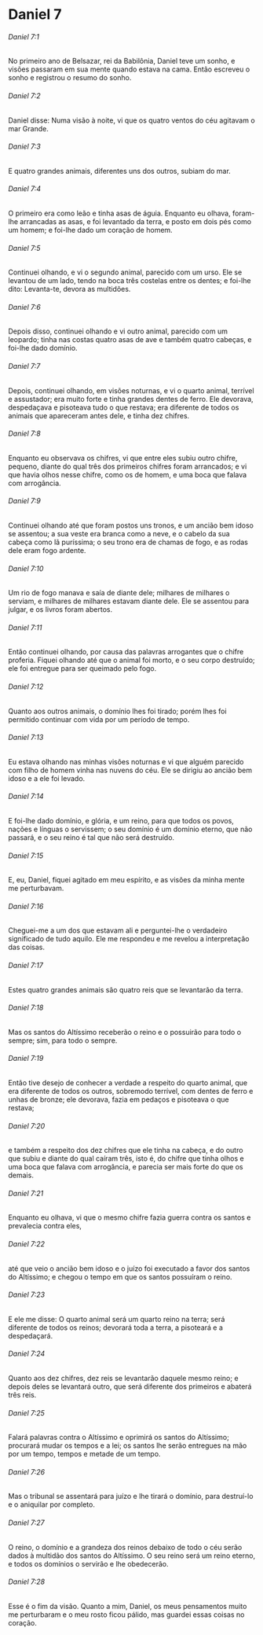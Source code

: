 # Daniel 7

###### Daniel 7:1

No primeiro ano de Belsazar, rei da Babilônia, Daniel teve um sonho, e visões passaram em sua mente quando estava na cama. Então escreveu o sonho e registrou o resumo do sonho.

###### Daniel 7:2

Daniel disse: Numa visão à noite, vi que os quatro ventos do céu agitavam o mar Grande.

###### Daniel 7:3

E quatro grandes animais, diferentes uns dos outros, subiam do mar.

###### Daniel 7:4

O primeiro era como leão e tinha asas de águia. Enquanto eu olhava, foram-lhe arrancadas as asas, e foi levantado da terra, e posto em dois pés como um homem; e foi-lhe dado um coração de homem.

###### Daniel 7:5

Continuei olhando, e vi o segundo animal, parecido com um urso. Ele se levantou de um lado, tendo na boca três costelas entre os dentes; e foi-lhe dito: Levanta-te, devora as multidões.

###### Daniel 7:6

Depois disso, continuei olhando e vi outro animal, parecido com um leopardo; tinha nas costas quatro asas de ave e também quatro cabeças, e foi-lhe dado domínio.

###### Daniel 7:7

Depois, continuei olhando, em visões noturnas, e vi o quarto animal, terrível e assustador; era muito forte e tinha grandes dentes de ferro. Ele devorava, despedaçava e pisoteava tudo o que restava; era diferente de todos os animais que apareceram antes dele, e tinha dez chifres.

###### Daniel 7:8

Enquanto eu observava os chifres, vi que entre eles subiu outro chifre, pequeno, diante do qual três dos primeiros chifres foram arrancados; e vi que havia olhos nesse chifre, como os de homem, e uma boca que falava com arrogância.

###### Daniel 7:9

Continuei olhando até que foram postos uns tronos, e um ancião bem idoso se assentou; a sua veste era branca como a neve, e o cabelo da sua cabeça como lã puríssima; o seu trono era de chamas de fogo, e as rodas dele eram fogo ardente.

###### Daniel 7:10

Um rio de fogo manava e saía de diante dele; milhares de milhares o serviam, e milhares de milhares estavam diante dele. Ele se assentou para julgar, e os livros foram abertos.

###### Daniel 7:11

Então continuei olhando, por causa das palavras arrogantes que o chifre proferia. Fiquei olhando até que o animal foi morto, e o seu corpo destruído; ele foi entregue para ser queimado pelo fogo.

###### Daniel 7:12

Quanto aos outros animais, o domínio lhes foi tirado; porém lhes foi permitido continuar com vida por um período de tempo.

###### Daniel 7:13

Eu estava olhando nas minhas visões noturnas e vi que alguém parecido com filho de homem vinha nas nuvens do céu. Ele se dirigiu ao ancião bem idoso e a ele foi levado.

###### Daniel 7:14

E foi-lhe dado domínio, e glória, e um reino, para que todos os povos, nações e línguas o servissem; o seu domínio é um domínio eterno, que não passará, e o seu reino é tal que não será destruído.

###### Daniel 7:15

E, eu, Daniel, fiquei agitado em meu espírito, e as visões da minha mente me perturbavam.

###### Daniel 7:16

Cheguei-me a um dos que estavam ali e perguntei-lhe o verdadeiro significado de tudo aquilo. Ele me respondeu e me revelou a interpretação das coisas.

###### Daniel 7:17

Estes quatro grandes animais são quatro reis que se levantarão da terra.

###### Daniel 7:18

Mas os santos do Altíssimo receberão o reino e o possuirão para todo o sempre; sim, para todo o sempre.

###### Daniel 7:19

Então tive desejo de conhecer a verdade a respeito do quarto animal, que era diferente de todos os outros, sobremodo terrível, com dentes de ferro e unhas de bronze; ele devorava, fazia em pedaços e pisoteava o que restava;

###### Daniel 7:20

e também a respeito dos dez chifres que ele tinha na cabeça, e do outro que subiu e diante do qual caíram três, isto é, do chifre que tinha olhos e uma boca que falava com arrogância, e parecia ser mais forte do que os demais.

###### Daniel 7:21

Enquanto eu olhava, vi que o mesmo chifre fazia guerra contra os santos e prevalecia contra eles,

###### Daniel 7:22

até que veio o ancião bem idoso e o juízo foi executado a favor dos santos do Altíssimo; e chegou o tempo em que os santos possuíram o reino.

###### Daniel 7:23

E ele me disse: O quarto animal será um quarto reino na terra; será diferente de todos os reinos; devorará toda a terra, a pisoteará e a despedaçará.

###### Daniel 7:24

Quanto aos dez chifres, dez reis se levantarão daquele mesmo reino; e depois deles se levantará outro, que será diferente dos primeiros e abaterá três reis.

###### Daniel 7:25

Falará palavras contra o Altíssimo e oprimirá os santos do Altíssimo; procurará mudar os tempos e a lei; os santos lhe serão entregues na mão por um tempo, tempos e metade de um tempo.

###### Daniel 7:26

Mas o tribunal se assentará para juízo e lhe tirará o domínio, para destruí-lo e o aniquilar por completo.

###### Daniel 7:27

O reino, o domínio e a grandeza dos reinos debaixo de todo o céu serão dados à multidão dos santos do Altíssimo. O seu reino será um reino eterno, e todos os domínios o servirão e lhe obedecerão.

###### Daniel 7:28

Esse é o fim da visão. Quanto a mim, Daniel, os meus pensamentos muito me perturbaram e o meu rosto ficou pálido, mas guardei essas coisas no coração.

